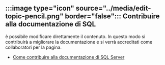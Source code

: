 ## <a name="image-typeicon-sourcemediaedit-topic-pencilpng-borderfalse-contribute-to-sql-documentation"></a>:::image type="icon" source="../media/edit-topic-pencil.png" border="false"::: Contribuire alla documentazione di SQL

è possibile modificare direttamente il contenuto. In questo modo si contribuirà a migliorare la documentazione e si verrà accreditati come collaboratori per la pagina.

- [Come contribuire alla documentazione di SQL Server](https://docs.microsoft.com/sql/sql-server/sql-server-docs-contribute)
